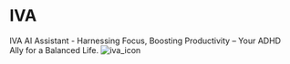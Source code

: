 # IVA
IVA AI Assistant - Harnessing Focus, Boosting Productivity – Your ADHD Ally for a Balanced Life.
![iva_icon]([https://github.com/tograh/testrepository/3DTest.png](https://github.com/omarwastaken/IVA/blob/69c34d125d3ad2f8f087962334bc102c0ed590c6/assets/iva_icon.png))
